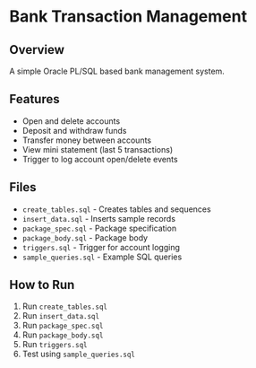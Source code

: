 # Bank Transaction Management

## Overview
A simple Oracle PL/SQL based bank management system.

## Features
- Open and delete accounts
- Deposit and withdraw funds
- Transfer money between accounts
- View mini statement (last 5 transactions)
- Trigger to log account open/delete events

## Files
- `create_tables.sql` - Creates tables and sequences
- `insert_data.sql` - Inserts sample records
- `package_spec.sql` - Package specification
- `package_body.sql` - Package body
- `triggers.sql` - Trigger for account logging
- `sample_queries.sql` - Example SQL queries

## How to Run
1. Run `create_tables.sql`
2. Run `insert_data.sql`
3. Run `package_spec.sql`
4. Run `package_body.sql`
5. Run `triggers.sql`
6. Test using `sample_queries.sql`
